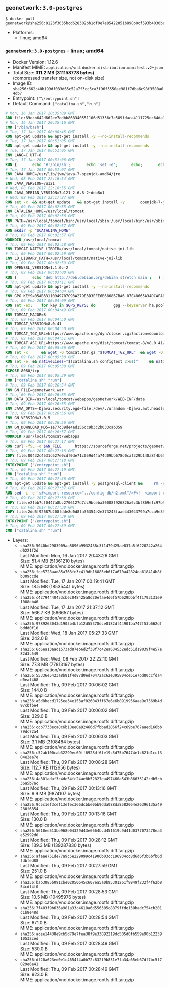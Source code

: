 ## `geonetwork:3.0-postgres`

```console
$ docker pull geonetwork@sha256:8123f3035bcd628302bb1df0e7e85422051b898b0cf593b4030ba02af9c83558
```

-	Platforms:
	-	linux; amd64

### `geonetwork:3.0-postgres` - linux; amd64

-	Docker Version: 1.12.6
-	Manifest MIME: `application/vnd.docker.distribution.manifest.v2+json`
-	Total Size: **311.2 MB (311158778 bytes)**  
	(compressed transfer size, not on-disk size)
-	Image ID: `sha256:662c40b199df033d65c52a7f3cc5ca3f96f5550ae981f7dba6c98f3580a04db7`
-	Entrypoint: `["\/entrypoint.sh"]`
-	Default Command: `["catalina.sh","run"]`

```dockerfile
# Mon, 16 Jan 2017 20:35:09 GMT
ADD file:89ecb642d662ee7edbb868340551106d51336c7e589fdaca4111725ec64da957 in / 
# Mon, 16 Jan 2017 20:35:16 GMT
CMD ["/bin/bash"]
# Tue, 17 Jan 2017 00:00:45 GMT
RUN apt-get update && apt-get install -y --no-install-recommends 		ca-certificates 		curl 		wget 	&& rm -rf /var/lib/apt/lists/*
# Tue, 17 Jan 2017 00:51:05 GMT
RUN apt-get update && apt-get install -y --no-install-recommends 		bzip2 		unzip 		xz-utils 	&& rm -rf /var/lib/apt/lists/*
# Tue, 17 Jan 2017 00:51:05 GMT
ENV LANG=C.UTF-8
# Tue, 17 Jan 2017 00:51:06 GMT
RUN { 		echo '#!/bin/sh'; 		echo 'set -e'; 		echo; 		echo 'dirname "$(dirname "$(readlink -f "$(which javac || which java)")")"'; 	} > /usr/local/bin/docker-java-home 	&& chmod +x /usr/local/bin/docker-java-home
# Tue, 17 Jan 2017 00:51:07 GMT
ENV JAVA_HOME=/usr/lib/jvm/java-7-openjdk-amd64/jre
# Wed, 08 Feb 2017 22:16:54 GMT
ENV JAVA_VERSION=7u121
# Wed, 08 Feb 2017 22:16:55 GMT
ENV JAVA_DEBIAN_VERSION=7u121-2.6.8-2~deb8u1
# Wed, 08 Feb 2017 22:17:27 GMT
RUN set -x 	&& apt-get update 	&& apt-get install -y 		openjdk-7-jre-headless="$JAVA_DEBIAN_VERSION" 	&& rm -rf /var/lib/apt/lists/* 	&& [ "$JAVA_HOME" = "$(docker-java-home)" ]
# Thu, 09 Feb 2017 00:02:55 GMT
ENV CATALINA_HOME=/usr/local/tomcat
# Thu, 09 Feb 2017 00:02:56 GMT
ENV PATH=/usr/local/tomcat/bin:/usr/local/sbin:/usr/local/bin:/usr/sbin:/usr/bin:/sbin:/bin
# Thu, 09 Feb 2017 00:02:57 GMT
RUN mkdir -p "$CATALINA_HOME"
# Thu, 09 Feb 2017 00:02:57 GMT
WORKDIR /usr/local/tomcat
# Thu, 09 Feb 2017 00:02:58 GMT
ENV TOMCAT_NATIVE_LIBDIR=/usr/local/tomcat/native-jni-lib
# Thu, 09 Feb 2017 00:02:59 GMT
ENV LD_LIBRARY_PATH=/usr/local/tomcat/native-jni-lib
# Thu, 09 Feb 2017 00:02:59 GMT
ENV OPENSSL_VERSION=1.1.0c-2
# Thu, 09 Feb 2017 00:03:00 GMT
RUN { 		echo 'deb http://deb.debian.org/debian stretch main'; 	} > /etc/apt/sources.list.d/stretch.list 	&& { 		echo 'Package: *'; 		echo 'Pin: release n=stretch'; 		echo 'Pin-Priority: -10'; 		echo; 		echo 'Package: openssl libssl*'; 		echo "Pin: version $OPENSSL_VERSION"; 		echo 'Pin-Priority: 990'; 	} > /etc/apt/preferences.d/stretch-openssl
# Thu, 09 Feb 2017 00:03:11 GMT
RUN apt-get update && apt-get install -y --no-install-recommends 		libapr1 		openssl="$OPENSSL_VERSION" 	&& rm -rf /var/lib/apt/lists/*
# Thu, 09 Feb 2017 00:04:04 GMT
ENV GPG_KEYS=05AB33110949707C93A279E3D3EFE6B686867BA6 07E48665A34DCAFAE522E5E6266191C37C037D42 47309207D818FFD8DCD3F83F1931D684307A10A5 541FBE7D8F78B25E055DDEE13C370389288584E7 61B832AC2F1C5A90F0F9B00A1C506407564C17A3 713DA88BE50911535FE716F5208B0AB1D63011C7 79F7026C690BAA50B92CD8B66A3AD3F4F22C4FED 9BA44C2621385CB966EBA586F72C284D731FABEE A27677289986DB50844682F8ACB77FC2E86E29AC A9C5DF4D22E99998D9875A5110C01C5A2F6059E7 DCFD35E0BF8CA7344752DE8B6FB21E8933C60243 F3A04C595DB5B6A5F1ECA43E3B7BBB100D811BBE F7DA48BB64BCB84ECBA7EE6935CD23C10D498E23
# Thu, 09 Feb 2017 00:04:09 GMT
RUN set -ex; 	for key in $GPG_KEYS; do 		gpg --keyserver ha.pool.sks-keyservers.net --recv-keys "$key"; 	done
# Thu, 09 Feb 2017 00:04:49 GMT
ENV TOMCAT_MAJOR=8
# Thu, 09 Feb 2017 00:04:50 GMT
ENV TOMCAT_VERSION=8.0.41
# Thu, 09 Feb 2017 00:04:50 GMT
ENV TOMCAT_TGZ_URL=https://www.apache.org/dyn/closer.cgi?action=download&filename=tomcat/tomcat-8/v8.0.41/bin/apache-tomcat-8.0.41.tar.gz
# Thu, 09 Feb 2017 00:04:51 GMT
ENV TOMCAT_ASC_URL=https://www.apache.org/dist/tomcat/tomcat-8/v8.0.41/bin/apache-tomcat-8.0.41.tar.gz.asc
# Thu, 09 Feb 2017 00:05:36 GMT
RUN set -x 		&& wget -O tomcat.tar.gz "$TOMCAT_TGZ_URL" 	&& wget -O tomcat.tar.gz.asc "$TOMCAT_ASC_URL" 	&& gpg --batch --verify tomcat.tar.gz.asc tomcat.tar.gz 	&& tar -xvf tomcat.tar.gz --strip-components=1 	&& rm bin/*.bat 	&& rm tomcat.tar.gz* 		&& nativeBuildDir="$(mktemp -d)" 	&& tar -xvf bin/tomcat-native.tar.gz -C "$nativeBuildDir" --strip-components=1 	&& nativeBuildDeps=" 		gcc 		libapr1-dev 		libssl-dev 		make 		openjdk-${JAVA_VERSION%%[-~bu]*}-jdk=$JAVA_DEBIAN_VERSION 	" 	&& apt-get update && apt-get install -y --no-install-recommends $nativeBuildDeps && rm -rf /var/lib/apt/lists/* 	&& ( 		export CATALINA_HOME="$PWD" 		&& cd "$nativeBuildDir/native" 		&& ./configure 			--libdir="$TOMCAT_NATIVE_LIBDIR" 			--prefix="$CATALINA_HOME" 			--with-apr="$(which apr-1-config)" 			--with-java-home="$(docker-java-home)" 			--with-ssl=yes 		&& make -j$(nproc) 		&& make install 	) 	&& apt-get purge -y --auto-remove $nativeBuildDeps 	&& rm -rf "$nativeBuildDir" 	&& rm bin/tomcat-native.tar.gz
# Thu, 09 Feb 2017 00:05:38 GMT
RUN set -e 	&& nativeLines="$(catalina.sh configtest 2>&1)" 	&& nativeLines="$(echo "$nativeLines" | grep 'Apache Tomcat Native')" 	&& nativeLines="$(echo "$nativeLines" | sort -u)" 	&& if ! echo "$nativeLines" | grep 'INFO: Loaded APR based Apache Tomcat Native library' >&2; then 		echo >&2 "$nativeLines"; 		exit 1; 	fi
# Thu, 09 Feb 2017 00:05:38 GMT
EXPOSE 8080/tcp
# Thu, 09 Feb 2017 00:05:39 GMT
CMD ["catalina.sh" "run"]
# Thu, 09 Feb 2017 00:26:54 GMT
ENV GN_FILE=geonetwork.war
# Thu, 09 Feb 2017 00:26:55 GMT
ENV DATA_DIR=/usr/local/tomcat/webapps/geonetwork/WEB-INF/data
# Thu, 09 Feb 2017 00:26:55 GMT
ENV JAVA_OPTS=-Djava.security.egd=file:/dev/./urandom -Djava.awt.headless=true -Xmx512M -Xss2M -XX:MaxPermSize=512m -XX:+UseConcMarkSweepGC
# Thu, 09 Feb 2017 00:26:56 GMT
ENV GN_VERSION=3.0.5
# Thu, 09 Feb 2017 00:26:56 GMT
ENV GN_DOWNLOAD_MD5=1e77c39de4ad156cc9b3c2b033cab359
# Thu, 09 Feb 2017 00:26:57 GMT
WORKDIR /usr/local/tomcat/webapps
# Thu, 09 Feb 2017 00:27:17 GMT
RUN curl -fSL -o $GN_FILE      https://sourceforge.net/projects/geonetwork/files/GeoNetwork_opensource/v${GN_VERSION}/geonetwork.war/download &&      echo "$GN_DOWNLOAD_MD5 *$GN_FILE" | md5sum -c &&      mkdir -p geonetwork &&      unzip -e $GN_FILE -d geonetwork &&      rm $GN_FILE
# Thu, 09 Feb 2017 00:27:18 GMT
COPY file:80432c4531c627e0cdf0de71c059d44a74d09bb678d0caf329b148a8f4b65fb9 in /entrypoint.sh 
# Thu, 09 Feb 2017 00:27:18 GMT
ENTRYPOINT ["/entrypoint.sh"]
# Thu, 09 Feb 2017 00:27:19 GMT
CMD ["catalina.sh" "run"]
# Thu, 09 Feb 2017 00:27:36 GMT
RUN apt-get update && apt-get install -y postgresql-client &&     rm -rf /var/lib/apt/lists/*
# Thu, 09 Feb 2017 00:27:37 GMT
RUN sed -i -e 's#<import resource="../config-db/h2.xml"/>#<!--<import resource="../config-db/h2.xml"/> -->#g' $CATALINA_HOME/webapps/geonetwork/WEB-INF/config-node/srv.xml && sed -i -e 's#<!--<import resource="../config-db/postgres.xml"/>-->#<import resource="../config-db/postgres.xml"/>#g' $CATALINA_HOME/webapps/geonetwork/WEB-INF/config-node/srv.xml
# Thu, 09 Feb 2017 00:27:38 GMT
COPY file:e2fbb7cf0447a8bc2706127d7dc9bceba30008f926826a6c3bf869efc97b906d in /usr/local/tomcat/webapps/geonetwork/WEB-INF/config-db/jdbc.properties 
# Thu, 09 Feb 2017 00:27:38 GMT
COPY file:2dd6f92687b208fdde8d0d8fa36354e2e373245faae443043799a7cca9e3538a in /entrypoint.sh 
# Thu, 09 Feb 2017 00:27:39 GMT
ENTRYPOINT ["/entrypoint.sh"]
# Thu, 09 Feb 2017 00:27:39 GMT
CMD ["catalina.sh" "run"]
```

-	Layers:
	-	`sha256:5040bd2983909aa8896b9932438c3f1479d25ae837a5f6220242a264d0221f2d`  
		Last Modified: Mon, 16 Jan 2017 20:43:26 GMT  
		Size: 51.4 MB (51361210 bytes)  
		MIME: application/vnd.docker.image.rootfs.diff.tar.gzip
	-	`sha256:fce5728aad85a763fe3c419db16885eb6f7a670a42824ea618414b8fb309ccde`  
		Last Modified: Tue, 17 Jan 2017 00:19:41 GMT  
		Size: 18.5 MB (18535441 bytes)  
		MIME: application/vnd.docker.image.rootfs.diff.tar.gzip
	-	`sha256:c42794440453cbec048425a8d20efae4d6f57b629bbbf4f1793131e91088eb46`  
		Last Modified: Tue, 17 Jan 2017 21:37:12 GMT  
		Size: 566.7 KB (566657 bytes)  
		MIME: application/vnd.docker.image.rootfs.diff.tar.gzip
	-	`sha256:9789263043d1903b4bfb12d55378dce8182df44901ba747f53b662dfbddd0f10`  
		Last Modified: Wed, 18 Jan 2017 05:27:33 GMT  
		Size: 242.0 B  
		MIME: application/vnd.docker.image.rootfs.diff.tar.gzip
	-	`sha256:6c6ea13aad1573ad87eb6d2f38f7c42ea634532edc51d19039f4e57e82d3c549`  
		Last Modified: Wed, 08 Feb 2017 22:22:10 GMT  
		Size: 77.8 MB (77813197 bytes)  
		MIME: application/vnd.docker.image.rootfs.diff.tar.gzip
	-	`sha256:55336e5423a8b81f4d87d0ed70472ac62e395804ce51e7bd80ccfda4d0eaf468`  
		Last Modified: Thu, 09 Feb 2017 00:06:02 GMT  
		Size: 144.0 B  
		MIME: application/vnd.docker.image.rootfs.diff.tar.gzip
	-	`sha256:a5d8becd1725ee34e153af026043ff67e6e6b8919956aae9e7569b4d97cbfbe4`  
		Last Modified: Thu, 09 Feb 2017 00:06:02 GMT  
		Size: 329.0 B  
		MIME: application/vnd.docker.image.rootfs.diff.tar.gzip
	-	`sha256:ccb7733eca8c6b18ee0a92466d7fbbad2066f24c69be767aaed166bb79dc72a4`  
		Last Modified: Thu, 09 Feb 2017 00:06:03 GMT  
		Size: 3.1 MB (3108484 bytes)  
		MIME: application/vnd.docker.image.rootfs.diff.tar.gzip
	-	`sha256:c52ab100cab32299ec69ff6928df6fe19c5d75b76474e1c821d1ccf304e2ea7e`  
		Last Modified: Thu, 09 Feb 2017 00:08:28 GMT  
		Size: 112.7 KB (112656 bytes)  
		MIME: application/vnd.docker.image.rootfs.diff.tar.gzip
	-	`sha256:4a801adaf3c4de54fc24ae8b52827ea497460a543b86633142cdb5cb36a5b7ac`  
		Last Modified: Thu, 09 Feb 2017 00:13:16 GMT  
		Size: 9.9 MB (9874107 bytes)  
		MIME: application/vnd.docker.image.rootfs.diff.tar.gzip
	-	`sha256:9c5c1ef3cef13efec366dcbbe0bb9dda088da8582064e26396135a49280f6854`  
		Last Modified: Thu, 09 Feb 2017 00:13:16 GMT  
		Size: 130.0 B  
		MIME: application/vnd.docker.image.rootfs.diff.tar.gzip
	-	`sha256:5610ee513be968e04329d43e6664bcd451619c9d41d0377073478ea3e52992d0`  
		Last Modified: Thu, 09 Feb 2017 00:28:12 GMT  
		Size: 139.3 MB (139287830 bytes)  
		MIME: application/vnd.docker.image.rootfs.diff.tar.gzip
	-	`sha256:afaae751de77a9c5e229099c41906b03cc196934cc8d6d6f3b6bfb6dfdbfed88`  
		Last Modified: Thu, 09 Feb 2017 00:27:59 GMT  
		Size: 251.0 B  
		MIME: application/vnd.docker.image.rootfs.diff.tar.gzip
	-	`sha256:bab3885b091cbe02050645c607ea5a0b95301261f9949f232f4f62b854cdf4f0`  
		Last Modified: Thu, 09 Feb 2017 00:28:53 GMT  
		Size: 10.5 MB (10495976 bytes)  
		MIME: application/vnd.docker.image.rootfs.diff.tar.gzip
	-	`sha256:7f403f9b636a981a33c4618a6d556305c8879ffde150badc754cb201c1b8e48d`  
		Last Modified: Thu, 09 Feb 2017 00:28:54 GMT  
		Size: 671.0 B  
		MIME: application/vnd.docker.image.rootfs.diff.tar.gzip
	-	`sha256:acee14438e9cb5d79e7fea38f9e33892219dc505d0fb559e90b1223910532ced`  
		Last Modified: Thu, 09 Feb 2017 00:28:49 GMT  
		Size: 530.0 B  
		MIME: application/vnd.docker.image.rootfs.diff.tar.gzip
	-	`sha256:df20a623ed0e1c4654f4a0b72c832f9b831e7fa34a65eb67df7bc5f7029e6a41`  
		Last Modified: Thu, 09 Feb 2017 00:28:49 GMT  
		Size: 923.0 B  
		MIME: application/vnd.docker.image.rootfs.diff.tar.gzip

